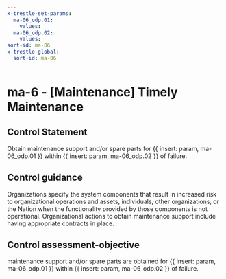 ```yaml
---
x-trestle-set-params:
  ma-06_odp.01:
    values:
  ma-06_odp.02:
    values:
sort-id: ma-06
x-trestle-global:
  sort-id: ma-06
---
```


# ma-6 - \[Maintenance\] Timely Maintenance

## Control Statement

Obtain maintenance support and/or spare parts for {{ insert: param, ma-06_odp.01 }} within {{ insert: param, ma-06_odp.02 }} of failure.

## Control guidance

Organizations specify the system components that result in increased risk to organizational operations and assets, individuals, other organizations, or the Nation when the functionality provided by those components is not operational. Organizational actions to obtain maintenance support include having appropriate contracts in place.

## Control assessment-objective

maintenance support and/or spare parts are obtained for {{ insert: param, ma-06_odp.01 }} within {{ insert: param, ma-06_odp.02 }} of failure.
